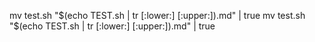 mv test.sh "$(echo TEST.sh | tr [:lower:] [:upper:]).md" | true
mv test.sh "$(echo TEST.sh | tr [:lower:] [:upper:]).md" | true